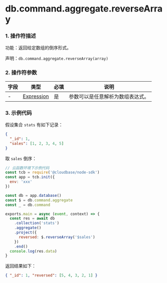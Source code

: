 # db.command.aggregate.reverseArray

### 1. 操作符描述

功能：返回给定数组的倒序形式。

声明：`db.command.aggregate.reverseArray(array)`

### 2. 操作符参数

| 字段 | 类型                           | 必填 | 说明                             |
| ---- | ------------------------------ | ---- | -------------------------------- |
| -    | [Expression](../expression.md) | 是   | 参数可以是任意解析为数组表达式。 |

### 3. 示例代码

假设集合 `stats` 有如下记录：

```json
{
  "_id": 1,
  "sales": [1, 2, 3, 4, 5]
}
```

取 `sales` 倒序：

```js
// 云函数环境下示例代码
const tcb = require('@cloudbase/node-sdk')
const app = tcb.init({
  env: 'xxx'
})

const db = app.database()
const $ = db.command.aggregate
const _ = db.command

exports.main = async (event, context) => {
  const res = await db
    .collection('stats')
    .aggregate()
    .project({
      reversed: $.reverseArray('$sales')
    })
    .end()
  console.log(res.data)
}
```

返回结果如下：

```json
{ "_id": 1, "reversed": [5, 4, 3, 2, 1] }
```
